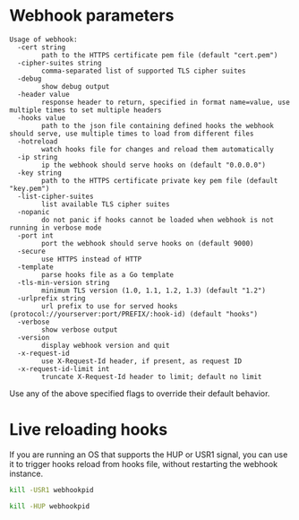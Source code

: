 # Webhook parameters
```
Usage of webhook:
  -cert string
        path to the HTTPS certificate pem file (default "cert.pem")
  -cipher-suites string
        comma-separated list of supported TLS cipher suites
  -debug
        show debug output
  -header value
        response header to return, specified in format name=value, use multiple times to set multiple headers
  -hooks value
        path to the json file containing defined hooks the webhook should serve, use multiple times to load from different files
  -hotreload
        watch hooks file for changes and reload them automatically
  -ip string
        ip the webhook should serve hooks on (default "0.0.0.0")
  -key string
        path to the HTTPS certificate private key pem file (default "key.pem")
  -list-cipher-suites
        list available TLS cipher suites
  -nopanic
        do not panic if hooks cannot be loaded when webhook is not running in verbose mode
  -port int
        port the webhook should serve hooks on (default 9000)
  -secure
        use HTTPS instead of HTTP
  -template
        parse hooks file as a Go template
  -tls-min-version string
        minimum TLS version (1.0, 1.1, 1.2, 1.3) (default "1.2")
  -urlprefix string
        url prefix to use for served hooks (protocol://yourserver:port/PREFIX/:hook-id) (default "hooks")
  -verbose
        show verbose output
  -version
        display webhook version and quit
  -x-request-id
        use X-Request-Id header, if present, as request ID
  -x-request-id-limit int
        truncate X-Request-Id header to limit; default no limit
```

Use any of the above specified flags to override their default behavior.

# Live reloading hooks
If you are running an OS that supports the HUP or USR1 signal, you can use it to trigger hooks reload from hooks file, without restarting the webhook instance.
```bash
kill -USR1 webhookpid

kill -HUP webhookpid
```

